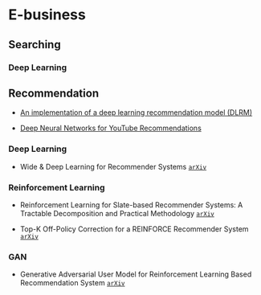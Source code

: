 # E-business

## Searching

### Deep Learning

## Recommendation

* [An implementation of a deep learning recommendation model (DLRM)](https://github.com/facebookresearch/dlrm?utm_source=mybridge&utm_medium=blog&utm_campaign=read_more)

* [Deep Neural Networks for YouTube Recommendations](https://research.google/pubs/pub45530/)

### Deep Learning

* Wide & Deep Learning for Recommender Systems [`arXiv`](https://arxiv.org/abs/1606.07792)

### Reinforcement Learning

* Reinforcement Learning for Slate-based Recommender Systems: A Tractable Decomposition and Practical Methodology [`arXiv`](https://arxiv.org/abs/1606.07792)

* Top-K Off-Policy Correction for a REINFORCE Recommender System [`arXiv`](https://arxiv.org/abs/1812.02353)


### GAN

* Generative Adversarial User Model for Reinforcement Learning Based Recommendation System [`arXiv`](https://arxiv.org/abs/1812.10613)




